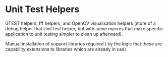 Unit Test Helpers
=================

GTEST helpers, fff helpers, and OpenCV visualisation helpers (more of a debug helper that Unit test helper, but with some macros that make specific application to unit testing simpler to clean up afterward).

Manual installation of support libraries required ( by the logic that these are capability extensions to libraries which are already in use)